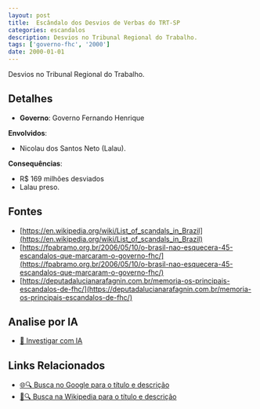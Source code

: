 ```yaml
---
layout: post
title:  Escândalo dos Desvios de Verbas do TRT-SP
categories: escandalos
description: Desvios no Tribunal Regional do Trabalho.
tags: ['governo-fhc', '2000']
date: 2000-01-01
---
```


Desvios no Tribunal Regional do Trabalho.

## Detalhes
- **Governo**: Governo Fernando Henrique

**Envolvidos**:
- Nicolau dos Santos Neto (Lalau).


**Consequências**:
- R$ 169 milhões desviados
- Lalau preso.


## Fontes
- [https://en.wikipedia.org/wiki/List_of_scandals_in_Brazil](https://en.wikipedia.org/wiki/List_of_scandals_in_Brazil)
- [https://fpabramo.org.br/2006/05/10/o-brasil-nao-esquecera-45-escandalos-que-marcaram-o-governo-fhc/](https://fpabramo.org.br/2006/05/10/o-brasil-nao-esquecera-45-escandalos-que-marcaram-o-governo-fhc/)
- [https://deputadalucianarafagnin.com.br/memoria-os-principais-escandalos-de-fhc/](https://deputadalucianarafagnin.com.br/memoria-os-principais-escandalos-de-fhc/)


## Analise por IA
- [🤖 Investigar com IA](https://www.perplexity.ai/search?q=Esc%C3%A2ndalo%20dos%20Desvios%20de%20Verbas%20do%20TRT-SP%20Desvios%20no%20Tribunal%20Regional%20do%20Trabalho.%20Governo%20Fernando%20Henrique)

## Links Relacionados
- [🌐🔍 Busca no Google para o título e descrição](https://www.google.com/search?q=Esc%C3%A2ndalo%20dos%20Desvios%20de%20Verbas%20do%20TRT-SP%20Desvios%20no%20Tribunal%20Regional%20do%20Trabalho.%20Governo%20Fernando%20Henrique)
- [📖🔍 Busca na Wikipedia para o título e descrição](https://pt.wikipedia.org/w/index.php?search=Esc%C3%A2ndalo%20dos%20Desvios%20de%20Verbas%20do%20TRT-SP%20Desvios%20no%20Tribunal%20Regional%20do%20Trabalho.%20Governo%20Fernando%20Henrique)

